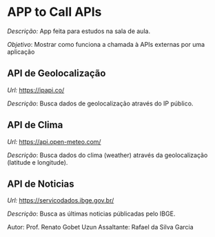 # APP to Call APIs

*Descrição:* App feita para estudos na sala de aula.

*Objetivo*: Mostrar como funciona a chamada à APIs externas por uma aplicação

## API de Geolocalização
*Url:* https://ipapi.co/

*Descrição*: Busca dados de geolocalização através do IP público.

## API de Clima
*Url:* https://api.open-meteo.com/

*Descrição*: Busca dados do clima (weather) através da geolocalização (latitude e longitude).

## API de Noticias
*Url:* https://servicodados.ibge.gov.br/

*Descrição*: Busca as últimas noticias públicadas pelo IBGE.

Autor: Prof. Renato Gobet Uzun
Assaltante: Rafael da Silva Garcia

